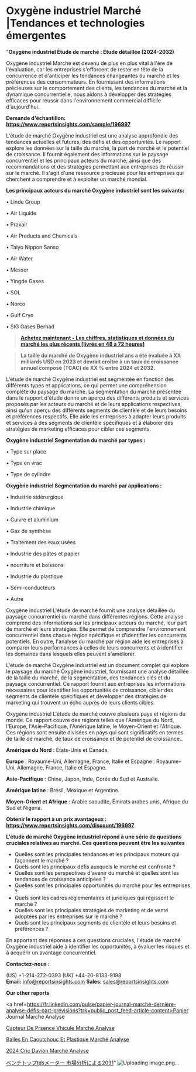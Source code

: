 # Oxygène industriel Marché |Tendances et technologies émergentes

"<strong>Oxygène industriel Étude de marché : Étude détaillée (2024-2032)</strong>

Oxygène industriel Marché est devenu de plus en plus vital à l'ère de l'évaluation, car les entreprises s'efforcent de rester en tête de la concurrence et d'anticiper les tendances changeantes du marché et les préférences des consommateurs. En fournissant des informations précieuses sur le comportement des clients, les tendances du marché et la dynamique concurrentielle, nous aidons à développer des stratégies efficaces pour réussir dans l'environnement commercial difficile d'aujourd'hui.

<strong>Demande d'échantillon: <a href=https://www.reportsinsights.com/sample/196997>https://www.reportsinsights.com/sample/196997</a></strong>

L'étude de marché Oxygène industriel est une analyse approfondie des tendances actuelles et futures, des défis et des opportunités. Le rapport explore les données sur la taille du marché, la part de marché et le potentiel de croissance. Il fournit également des informations sur le paysage concurrentiel et les principaux acteurs du marché, ainsi que des recommandations et des stratégies permettant aux entreprises de réussir sur le marché. Il s'agit d'une ressource précieuse pour les entreprises qui cherchent à comprendre et à exploiter un marché mondial.

<strong>Les principaux acteurs du marché Oxygène industriel sont les suivants:</strong>

• Linde Group

• Air Liquide

• Praxair

• Air Products and Chemicals

• Taiyo Nippon Sanso

• Air Water

• Messer

• Yingde Gases

• SOL

• Norco

• Gulf Cryo

• SIG Gases Berhad
<blockquote><a href=https://www.reportsinsights.com/buynow/196997><span style=text-decoration: underline;><strong>Achetez maintenant - Les chiffres, statistiques et données du marché les plus récents [livrés en 48 à 72 heures]</strong></span></a></blockquote>
<blockquote><span style=text-decoration: underline;><strong>La taille du marché de Oxygène industriel ans a été évaluée à XX milliards USD en 2023 et devrait croître à un taux de croissance annuel composé (TCAC) de XX % entre 2024 et 2032.</strong></span></blockquote>
L'étude de marché Oxygène industriel est segmentée en fonction des différents types et applications, ce qui permet une compréhension complète du paysage du marché. La segmentation du marché présentée dans le rapport d'étude donne un aperçu des différents produits et services proposés par les acteurs du marché et de leurs applications respectives, ainsi qu'un aperçu des différents segments de clientèle et de leurs besoins et préférences respectifs. Elle aide les entreprises à adapter leurs produits et services à des segments de clientèle spécifiques et à élaborer des stratégies de marketing efficaces pour cibler ces segments.

<strong>Oxygène industriel Segmentation du marché par types :</strong>

• Type sur place

• Type en vrac

• Type de cylindre

<strong>Oxygène industriel Segmentation du marché par applications :</strong>

• Industrie sidérurgique

• Industrie chimique

• Cuivre et aluminium

• Gaz de synthèse

• Traitement des eaux usées

• Industrie des pâtes et papier

• nourriture et boissons

• Industrie du plastique

• Semi-conducteurs

• Autre

Oxygène industriel L'étude de marché fournit une analyse détaillée du paysage concurrentiel du marché dans différentes régions. Cette analyse comprend des informations sur les principaux acteurs du marché, leur part de marché et leurs stratégies. Elle permet de comprendre l'environnement concurrentiel dans chaque région spécifique et d'identifier les concurrents potentiels. En outre, l'analyse du marché par région aide les entreprises à comparer leurs performances à celles de leurs concurrents et à identifier les domaines dans lesquels elles peuvent s'améliorer.

L'étude de marché Oxygène industriel est un document complet qui explore le paysage du marché Oxygène industriel, fournissant une analyse détaillée de la taille du marché, de la segmentation, des tendances clés et du paysage concurrentiel. Ce rapport fournit aux entreprises les informations nécessaires pour identifier les opportunités de croissance, cibler des segments de clientèle spécifiques et développer des stratégies de marketing qui trouvent un écho auprès de leurs clients cibles.

Oxygène industriel L'étude de marché couvre plusieurs pays et régions du monde. Ce rapport couvre des régions telles que l'Amérique du Nord, l'Europe, l'Asie-Pacifique, l'Amérique latine, le Moyen-Orient et l'Afrique. Ces régions sont ensuite divisées en pays qui sont significatifs en termes de taille de marché, de taux de croissance et de potentiel de croissance..

<strong>Amérique du Nord :</strong> États-Unis et Canada.

<strong>Europe</strong> : Royaume-Uni, Allemagne, France, Italie et Espagne : Royaume-Uni, Allemagne, France, Italie et Espagne.

<strong>Asie-Pacifique</strong> : Chine, Japon, Inde, Corée du Sud et Australie.

<strong>Amérique latine</strong> : Brésil, Mexique et Argentine.

<strong>Moyen-Orient et Afrique</strong> : Arabie saoudite, Émirats arabes unis, Afrique du Sud et Nigeria.

<strong>Obtenir le rapport à un prix avantageux : <a href=https://www.reportsinsights.com/discount/196997>https://www.reportsinsights.com/discount/196997</a></strong>

<strong>L'étude de marché Oxygène industriel répond à une série de questions cruciales relatives au marché. Ces questions peuvent être les suivantes</strong>
<ul>
  <li>Quelles sont les principales tendances et les principaux moteurs qui façonnent le marché ?</li>
  <li>Quels sont les principaux défis auxquels le marché est confronté ?</li>
  <li>Quelles sont les perspectives d'avenir du marché et quelles sont les tendances de croissance anticipées ?</li>
  <li>Quelles sont les principales opportunités du marché pour les entreprises ?</li>
  <li>Quels sont les cadres réglementaires et juridiques qui régissent le marché ?</li>
  <li>Quelles sont les principales stratégies de marketing et de vente adoptées par les entreprises sur le marché ?</li>
  <li>Quels sont les principaux segments de clientèle et leurs besoins et préférences ?</li>
</ul>
En apportant des réponses à ces questions cruciales, l'étude de marché Oxygène industriel aide à identifier les opportunités, à évaluer les risques et à acquérir un avantage concurrentiel.

<strong>Contactez-nous :</strong>

(US) +1-214-272-0393
(UK) +44-20-8133-9198
<strong>Email:</strong> <a>info@reportsinsights.com</a>
<strong>Sales:</strong> <a>sales@reportsinsights.com</a>

<strong>Our other reports</strong>

<a href=https://fr.linkedin.com/pulse/papier-journal-marché-dernière-analyse-défis-part-prévisions?trk=public_post_feed-article-content>Papier Journal Marché Analyse</a>

<a href=https://www.linkedin.com/pulse/capteur-de-pr%C3%A9sence-v%C3%A9hicule-march%C3%A9domaines-croissance-dwcxf/>Capteur De Prsence Vhicule Marché Analyse</a>

<a href=https://www.linkedin.com/pulse/balles-en-caoutchouc-et-plastique-march%C3%A9domaines-9r0ef/>Balles En Caoutchouc Et Plastique Marché Analyse</a>

<a href=https://www.linkedin.com/pulse/2024-cric-davion-march%C3%A9-segmentation-tendances-rlvtc/>2024 Cric Davion Marché Analyse</a>

<a href=https://www.linkedin.com/pulse/ベンチトップtdsメーター-市場cagr見通し成長2028-business-wisdom-research-2456/>ベンチトップtdsメーター 市場分析による2031</a>"
![Uploading image.png…]()
